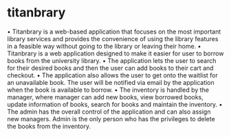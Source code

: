 # titanbrary

•	Titanbrary is a web-based application that focuses on the most important library services and provides the convenience of using the library features in a feasible way without going to the library or leaving their home.
•	Titanbrary is a web application designed to make it easier for user to borrow books from the university library.
•	The application lets the user to search for their desired books and then the user can add books to their cart and checkout.
•	The application also allows the user to get onto the waitlist for an unavailable book. The user will be notified via email by the application when the book is available to borrow.
•	The inventory is handled by the manager, where manager can add new books, view borrowed books, update information of books, search for books and maintain the inventory. 
•	The admin has the overall control of the application and can also assign new managers. Admin is the only person who has the privileges to delete the books from the inventory.

